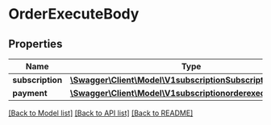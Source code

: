 # OrderExecuteBody

## Properties
Name | Type | Description | Notes
------------ | ------------- | ------------- | -------------
**subscription** | [**\Swagger\Client\Model\V1subscriptionSubscription**](V1subscriptionSubscription.md) |  | 
**payment** | [**\Swagger\Client\Model\V1subscriptionorderexecutePayment**](V1subscriptionorderexecutePayment.md) |  | 

[[Back to Model list]](../../README.md#documentation-for-models) [[Back to API list]](../../README.md#documentation-for-api-endpoints) [[Back to README]](../../README.md)

